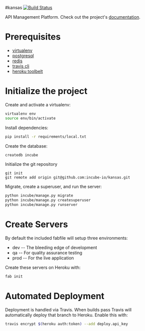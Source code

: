#kansas
[![Build Status](https://travis-ci.org/incube-io/kansas.svg?branch=master)](https://travis-ci.org/incube-io/kansas)

API Management Platform. Check out the project's [documentation](http://incube-io.github.io/kansas/).

# Prerequisites 
- [virtualenv](https://virtualenv.pypa.io/en/latest/)
- [postgresql](http://www.postgresql.org/)
- [redis](http://redis.io/)
- [travis cli](http://blog.travis-ci.com/2013-01-14-new-client/)
- [heroku toolbelt](https://toolbelt.heroku.com/)

# Initialize the project
Create and activate a virtualenv:

```bash
virtualenv env
source env/bin/activate
```
Install dependencies:

```bash
pip install -r requirements/local.txt
```
Create the database:

```bash
createdb incube
```
Initialize the git repository

```
git init
git remote add origin git@github.com:incube-io/kansas.git
```

Migrate, create a superuser, and run the server:
```bash
python incube/manage.py migrate
python incube/manage.py createsuperuser
python incube/manage.py runserver
```

# Create Servers
By default the included fabfile will setup three environments:

- dev -- The bleeding edge of development
- qa -- For quality assurance testing
- prod -- For the live application

Create these servers on Heroku with:

```bash
fab init
```

# Automated Deployment
Deployment is handled via Travis. When builds pass Travis will automatically deploy that branch to Heroku. Enable this with:
```bash
travis encrypt $(heroku auth:token) --add deploy.api_key
```
